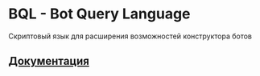 # BQL - Bot Query Language

Скриптовый язык для расширения возможностей конструктора ботов

## [Документация][docs]

[//]: # (LINKS)
[docs]: ./docs/lang.md
